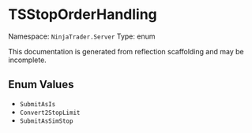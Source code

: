 # TSStopOrderHandling

Namespace: `NinjaTrader.Server`
Type: enum

This documentation is generated from reflection scaffolding and may be incomplete.

## Enum Values
- `SubmitAsIs`
- `Convert2StopLimit`
- `SubmitAsSimStop`
